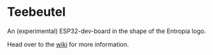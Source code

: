 # Teebeutel

An (experimental) ESP32-dev-board in the shape of the Entropia logo.

Head over to the [wiki](https://gitlab.jadyn.dev/jadyn/Teebeutel/-/wikis/home) for more information.
